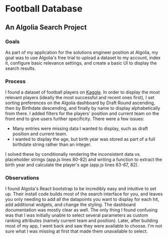 # Football Database

## An Algolia Search Project

### Goals
As part of my application for the solutions engineer position at Algolia, my goal was to use Algolia's free trial to upload a dataset to my account, index it, configure basic relevance settings, and create a basic UI to display the search results.

### Process
I found a dataset of football players on [Kaggle](https://www.kaggle.com/zynicide/nfl-football-player-stats?select=profiles_1512362725.022629.json). In order to display the most relevant players (ideally the most successful and recent ones first), I set sorting preferences on the Algolia dashboard by Draft Round ascending, then by Birthdate descending, and finally by name to display alphabetically from there. I added filters for the players' position and current team on the front end to give users further specificity. There were a few issues:
- Many entries were missing data I wanted to display, such as draft position and current team.
- I wanted to display the age, but birth year was stored as part of a full birthdate string rather than an integer.

I solved these by conditionally rendering the inconsistent data vs. placeholder strings (app.js lines 80-82) and writing a function to extract the birth year and calculate the player's age (app.js lines 63-67, 82).

### Observations
I found Algolia's React bootstrap to be incredibly easy and intuitive to set up. Their install code builds most of the search interface for you, and leaves you only needing to add all the datapoints you want to display for each hit, add additional widgets, and change the styling. The dashboard documentation was mostly clear as well. The only thing I found confusing was that I was initially unable to select several parameters as custom ranking attributes (namely current team and position). Later, after building most of my app, I went back and saw they were available to choose. I'm not sure what I was missing at first that made them unavailable to select.